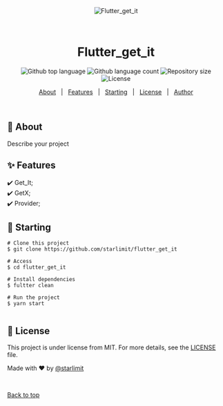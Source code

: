<div align="center" id="top"> 
  <img src="./.github/app.gif" alt="Flutter_get_it" />

  &#xa0;

  <!-- <a href="https://flutter_get_it.netlify.app">Demo</a> -->
</div>

<h1 align="center">Flutter_get_it</h1>

<p align="center">
  <img alt="Github top language" src="https://img.shields.io/github/languages/top/starlimit/flutter_get_it?color=56BEB8">

  <img alt="Github language count" src="https://img.shields.io/github/languages/count/starlimit/flutter_get_it?color=56BEB8">

  <img alt="Repository size" src="https://img.shields.io/github/repo-size/starlimit/flutter_get_it?color=56BEB8">

  <img alt="License" src="https://img.shields.io/github/license/starlimit/flutter_get_it?color=56BEB8">


</p>

<!-- Status -->

<!-- <h4 align="center"> 
	🚧  Flutter_get_it 🚀 Under construction...  🚧
</h4> 

<hr> -->

<p align="center">
  <a href="#dart-about">About</a> &#xa0; | &#xa0; 
  <a href="#sparkles-features">Features</a> &#xa0; | &#xa0;
  <a href="#checkered_flag-starting">Starting</a> &#xa0; | &#xa0;
  <a href="#memo-license">License</a> &#xa0; | &#xa0;
  <a href="https://github.com/starlimit" target="_blank">Author</a>
</p>

<br>

## :dart: About ##

Describe your project

## :sparkles: Features ##

:heavy_check_mark: Get_It;\
:heavy_check_mark: GetX;\
:heavy_check_mark: Provider;


## :checkered_flag: Starting ##

```flutter 
# Clone this project
$ git clone https://github.com/starlimit/flutter_get_it

# Access
$ cd flutter_get_it

# Install dependencies
$ fultter clean

# Run the project
$ yarn start


```

## :memo: License ##

This project is under license from MIT. For more details, see the [LICENSE](LICENSE.md) file.


Made with :heart: by <a href="https://github.com/starlimit" target="_blank">@starlimit</a>

&#xa0;

<a href="#top">Back to top</a>
